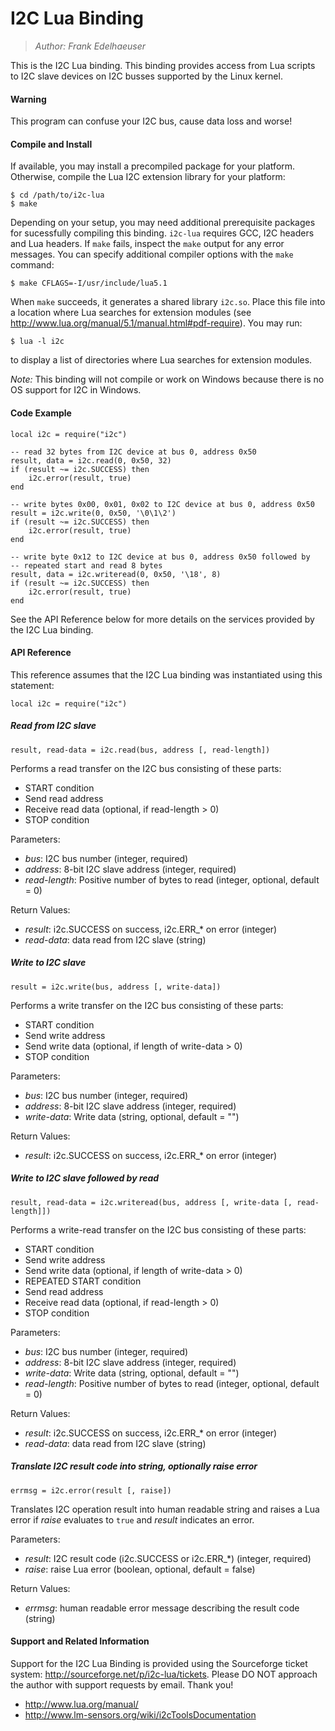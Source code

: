 I2C Lua Binding
===============

> *Author: Frank Edelhaeuser*

This is the I2C Lua binding. This binding provides access from Lua scripts to I2C slave devices on I2C busses supported by the Linux kernel.


#### Warning ####

This program can confuse your I2C bus, cause data loss and worse!


#### Compile and Install ####

If available, you may install a precompiled package for your platform. Otherwise, compile the Lua I2C extension library for your platform:

    $ cd /path/to/i2c-lua
    $ make

Depending on your setup, you may need additional prerequisite packages for sucessfully compiling this binding. `i2c-lua` requires GCC, I2C headers and Lua headers. If `make` fails, inspect the `make` output for any error messages. You can specify additional compiler options with the `make` command:

    $ make CFLAGS=-I/usr/include/lua5.1

When `make` succeeds, it generates a shared library ``i2c.so``. Place this file into a location where Lua searches for extension modules (see http://www.lua.org/manual/5.1/manual.html#pdf-require). You may run:

    $ lua -l i2c

to display a list of directories where Lua searches for extension modules.

*Note:* This binding will not compile or work on Windows because there is no OS support for I2C in Windows.


#### Code Example ####

    local i2c = require("i2c")

    -- read 32 bytes from I2C device at bus 0, address 0x50
    result, data = i2c.read(0, 0x50, 32)
    if (result ~= i2c.SUCCESS) then
        i2c.error(result, true)
    end

    -- write bytes 0x00, 0x01, 0x02 to I2C device at bus 0, address 0x50
    result = i2c.write(0, 0x50, '\0\1\2')
    if (result ~= i2c.SUCCESS) then
        i2c.error(result, true)
    end

    -- write byte 0x12 to I2C device at bus 0, address 0x50 followed by
    -- repeated start and read 8 bytes
    result, data = i2c.writeread(0, 0x50, '\18', 8)
    if (result ~= i2c.SUCCESS) then
        i2c.error(result, true)
    end

See the API Reference below for more details on the services provided by the I2C Lua binding.



#### API Reference ####


This reference assumes that the I2C Lua binding was instantiated using this statement:

    local i2c = require("i2c")


##### Read from I2C slave #####

    result, read-data = i2c.read(bus, address [, read-length])

Performs a read transfer on the I2C bus consisting of these parts: 

  * START condition
  * Send read address
  * Receive read data (optional, if read-length > 0)
  * STOP condition

Parameters:

  * *bus*: I2C bus number (integer, required)
  * *address*: 8-bit I2C slave address (integer, required)
  * *read-length*: Positive number of bytes to read (integer, optional, default = 0)

Return Values:

  * *result*: i2c.SUCCESS on success, i2c.ERR_* on error (integer)
  * *read-data*: data read from I2C slave (string)


##### Write to I2C slave #####

    result = i2c.write(bus, address [, write-data])

Performs a write transfer on the I2C bus consisting of these parts: 

  * START condition
  * Send write address
  * Send write data (optional, if length of write-data > 0)
  * STOP condition

Parameters:

  * *bus*: I2C bus number (integer, required)
  * *address*: 8-bit I2C slave address (integer, required)
  * *write-data*: Write data (string, optional, default = "")

Return Values:

  * *result*: i2c.SUCCESS on success, i2c.ERR_* on error (integer)


##### Write to I2C slave followed by read #####

    result, read-data = i2c.writeread(bus, address [, write-data [, read-length]])

Performs a write-read transfer on the I2C bus consisting of these parts: 

  * START condition
  * Send write address
  * Send write data (optional, if length of write-data > 0)
  * REPEATED START condition
  * Send read address
  * Receive read data (optional, if read-length > 0)
  * STOP condition

Parameters:

  * *bus*: I2C bus number (integer, required)
  * *address*: 8-bit I2C slave address (integer, required)
  * *write-data*: Write data (string, optional, default = "")
  * *read-length*: Positive number of bytes to read (integer, optional, default = 0)

Return Values:

  * *result*: i2c.SUCCESS on success, i2c.ERR_* on error (integer)
  * *read-data*: data read from I2C slave (string)


##### Translate I2C result code into string, optionally raise error #####

    errmsg = i2c.error(result [, raise])

Translates I2C operation result into human readable string and raises a Lua error if *raise* evaluates to `true` and *result* indicates an error.

Parameters:

  * *result*: I2C result code (i2c.SUCCESS or i2c.ERR_*) (integer, required)
  * *raise*: raise Lua error (boolean, optional, default = false)

Return Values:

  * *errmsg*: human readable error message describing the result code (string)


#### Support and Related Information ####

Support for the I2C Lua Binding is provided using the Sourceforge ticket system: http://sourceforge.net/p/i2c-lua/tickets. Please DO NOT approach the author with support requests by email. Thank you!

  * http://www.lua.org/manual/
  * http://www.lm-sensors.org/wiki/i2cToolsDocumentation
